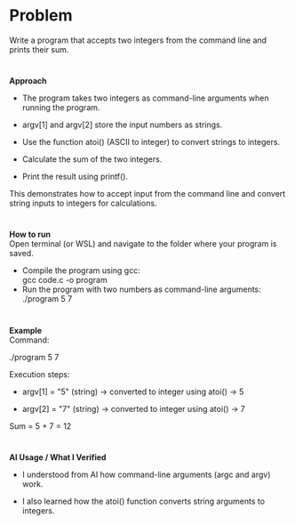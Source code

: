 # Problem
Write a program that accepts two integers from the command line and prints their sum.
#
**Approach**  
- The program takes two integers as command-line arguments when running the program.

- argv[1] and argv[2] store the input numbers as strings.

- Use the function atoi() (ASCII to integer) to convert strings to integers.

- Calculate the sum of the two integers.

- Print the result using printf().

This demonstrates how to accept input from the command line and convert string inputs to integers for calculations.
#
**How to run**  
Open terminal (or WSL) and navigate to the folder where your program is saved.

- Compile the program using gcc:  
    gcc code.c -o program
- Run the program with two numbers as command-line arguments:  
   ./program 5 7
#
**Example**  
Command:

./program 5 7


Execution steps:

- argv[1] = "5" (string) → converted to integer using atoi() → 5

- argv[2] = "7" (string) → converted to integer using atoi() → 7

Sum = 5 + 7 = 12
#
**AI Usage / What I Verified**

- I understood from AI how command-line arguments (argc and argv) work.

- I also learned how the atoi() function converts string arguments to integers.

